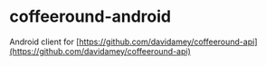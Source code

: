 # coffeeround-android

Android client for [https://github.com/davidamey/coffeeround-api](https://github.com/davidamey/coffeeround-api)
